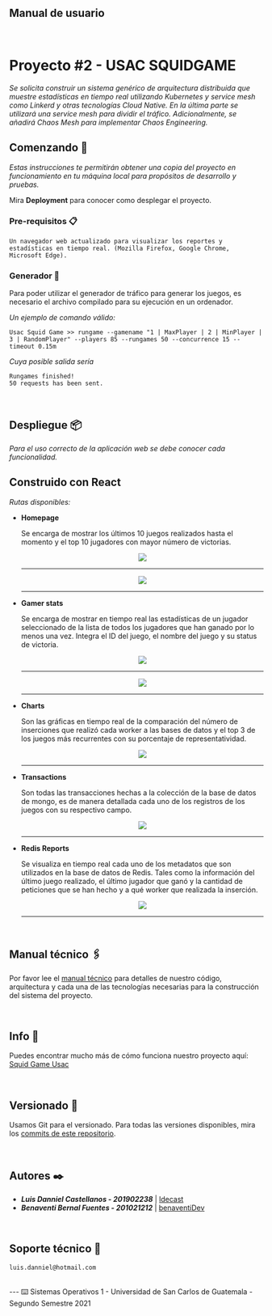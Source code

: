 
## Manual de usuario

<br/>

# Proyecto #2 - USAC SQUIDGAME

_Se solicita construir un sistema genérico de arquitectura distribuida que
muestre estadísticas en tiempo real utilizando Kubernetes y service mesh como
Linkerd y otras tecnologías Cloud Native. En la última parte se utilizará una
service mesh para dividir el tráfico. Adicionalmente, se añadirá Chaos Mesh
para implementar Chaos Engineering._

## Comenzando 🚀

_Estas instrucciones te permitirán obtener una copia del proyecto en funcionamiento en tu máquina local para propósitos de desarrollo y pruebas._

Mira **Deployment** para conocer como desplegar el proyecto.


### Pre-requisitos 📋

```
Un navegador web actualizado para visualizar los reportes y estadísticas en tiempo real. (Mozilla Firefox, Google Chrome, Microsoft Edge).
```

### Generador 🔧

Para poder utilizar el generador de tráfico para generar los juegos, es necesario el archivo compilado para su ejecución en un ordenador.

_Un ejemplo de comando válido:_

```
Usac Squid Game >> rungame --gamename "1 | MaxPlayer | 2 | MinPlayer | 3 | RandomPlayer" --players 85 --rungames 50 --concurrence 15 --timeout 0.15m
```

_Cuya posible salida sería_

```
Rungames finished!
50 requests has been sent.
```

<br>

## Despliegue 📦

_Para el uso correcto de la aplicación web se debe conocer cada funcionalidad._

## Construido con React

_Rutas disponibles:_

* **Homepage**

    Se encarga de mostrar los últimos 10 juegos realizados hasta el momento y el top 10 jugadores con mayor número de victorias.
    
    <div align="center">
    <img src="docs/img/last10.png" />
    <hr>
    <img src="docs/img/top10.png" />
    <hr>
    </div>

* **Gamer stats**

    Se encarga de mostrar en tiempo real las estadísticas de un jugador seleccionado de la lista de todos los jugadores que han ganado por lo menos una vez.
    Integra el ID del juego, el nombre del juego y su status de victoria.
    
    <div align="center">
    <img src="docs/img/chooser.png" />
    <hr>
    <img src="docs/img/stats.png" />
    <hr>
    </div>

* **Charts**

    Son las gráficas en tiempo real de la comparación del número de inserciones que realizó cada worker a las bases de datos y el top 3 de los juegos más recurrentes con su porcentaje de representatividad.
    
    <div align="center">
    <img src="docs/img/charts.png" />
    <hr>
    </div>

* **Transactions**

    Son todas las transacciones hechas a la colección de la base de datos de mongo, es de manera detallada cada uno de los registros de los juegos con su respectivo campo.
    
    <div align="center">
    <img src="docs/img/logs.png" />
    <hr>
    </div>

* **Redis Reports**

    Se visualiza en tiempo real cada uno de los metadatos que son utilizados en la base de datos de Redis. Tales como la información del último juego realizado, el último jugador que ganó y la cantidad de peticiones que se han hecho y a qué worker que realizada la inserción.
    
    <div align="center">
    <img src="docs/img/redis.png" />
    <hr>
    </div>

<br>

## Manual técnico 🖇️

Por favor lee el [manual técnico](https://github.com/ldecast/Proyecto2_SO1/docs/ManualTécnico.pdf) para detalles de nuestro código, arquitectura y cada una de las tecnologías necesarias para la construcción del sistema del proyecto.

<br>

## Info 📖

Puedes encontrar mucho más de cómo funciona nuestro proyecto aquí: [Squid Game Usac](https://github.com/sergioarmgpl/operating-systems-usac-course/blob/master/lang/en/projects/project1v4/project1.md)

<br>

## Versionado 📌

Usamos Git para el versionado. Para todas las versiones disponibles, mira los [commits de este repositorio](https://github.com/ldecast/Proyecto2_SO1/commits/master).

<br>


## Autores ✒️

* **_Luis Danniel Castellanos - 201902238_** | [ldecast](https://github.com/ldecast)
* **_Benaventi Bernal Fuentes - 201021212_** | [benaventiDev](https://github.com/benaventiDev)

<br>

## Soporte técnico 🔧

```
luis.danniel@hotmail.com
```
<br>
---
⌨️ Sistemas Operativos 1 - Universidad de San Carlos de Guatemala - Segundo Semestre 2021

